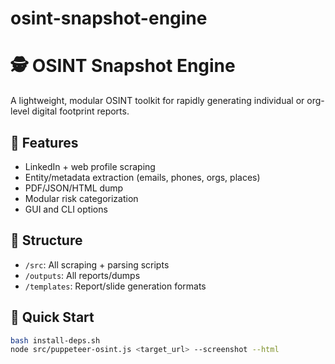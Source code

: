# osint-snapshot-engine

# 🕵️ OSINT Snapshot Engine

A lightweight, modular OSINT toolkit for rapidly generating individual or org-level digital footprint reports.

## 🔧 Features
- LinkedIn + web profile scraping
- Entity/metadata extraction (emails, phones, orgs, places)
- PDF/JSON/HTML dump
- Modular risk categorization
- GUI and CLI options

## 📁 Structure
- `/src`: All scraping + parsing scripts
- `/outputs`: All reports/dumps
- `/templates`: Report/slide generation formats

## 🚀 Quick Start
```bash
bash install-deps.sh
node src/puppeteer-osint.js <target_url> --screenshot --html
